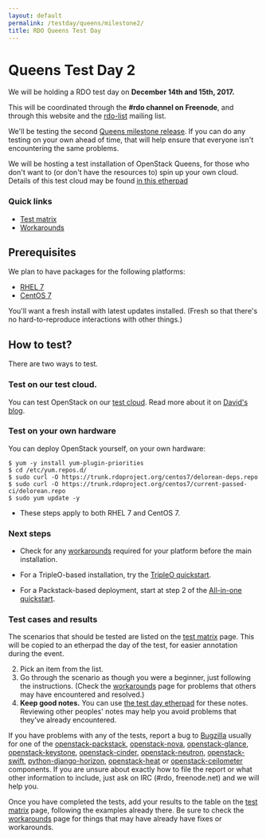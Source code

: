 ```yaml
---
layout: default
permalink: /testday/queens/milestone2/
title: RDO Queens Test Day
---
```


# Queens Test Day 2

We will be holding a RDO test day on **December 14th and 15th, 2017.**

This will be coordinated through the **#rdo channel on Freenode**, and
through this website and the [rdo-list](https://www.redhat.com/mailman/listinfo/rdo-list) mailing list.

We'll be testing the second [Queens milestone
release](http://releases.openstack.org/queens/schedule.html). If you can do
any testing on your own ahead of time, that will help ensure that
everyone isn't encountering the same problems.

We will be hosting a test installation of OpenStack Queens, for those
who don't want to (or don't have the resources to) spin up your own
cloud. Details of this test cloud may be found [in this
etherpad](https://etherpad.openstack.org/p/rdo-queens-m2-cloud)

### Quick links

* [Test matrix](/testday/tests)
* [Workarounds](https://etherpad.openstack.org/p/rdo-test-days-queens2-workarounds)

## Prerequisites

We plan to have packages for the following platforms:

* [RHEL 7](https://access.redhat.com/products/red-hat-enterprise-linux/)
* [CentOS 7](https://www.centos.org/download/)

You'll want a fresh install with latest updates installed.
(Fresh so that there's no hard-to-reproduce interactions with other things.)

## How to test?

There are two ways to test.

### Test on our test cloud.

You can test OpenStack on our [test
cloud](https://etherpad.openstack.org/p/rdo-queens-m2-cloud). Read more
about it on [David's
blog](https://dmsimard.com/2017/11/29/come-try-a-real-openstack-queens-deployment/).

### Test on your own hardware

You can deploy OpenStack yourself, on your
own hardware:

    $ yum -y install yum-plugin-priorities
    $ cd /etc/yum.repos.d/
    $ sudo curl -O https://trunk.rdoproject.org/centos7/delorean-deps.repo
    $ sudo curl -O https://trunk.rdoproject.org/centos7/current-passed-ci/delorean.repo
    $ sudo yum update -y

* These steps apply to both RHEL 7 and CentOS 7.

### Next steps

* Check for any [workarounds](https://etherpad.openstack.org/p/rdo-test-days-queens2-workarounds) required for your platform before the main installation.

* For a TripleO-based installation, try the [TripleO quickstart](https://www.rdoproject.org/tripleo/).

* For a Packstack-based deployment, start at step 2 of the [All-in-one quickstart](/install/packstack#Step_2:_Install_Packstack_Installer).

### Test cases and results

The scenarios that should be tested are listed on the [test matrix](/testday/tests) page. This will be copied to an etherpad the day of the test, for easier annotation during the event.

2. Pick an item from the list.
1. Go through the scenario as though you were a beginner, just following the instructions. (Check the [workarounds](https://etherpad.openstack.org/p/rdo-test-days-queens2-workarounds) page for problems that others may have encountered and resolved.)
1. **Keep good notes.** You can use [the test day etherpad](https://etherpad.openstack.org/p/rdo-test-days-queens-m2) for these notes. Reviewing other peoples' notes may help you avoid problems that they've already encountered.

If you have problems with any of the tests, report a bug to [Bugzilla](https://bugzilla.redhat.com) usually for one of the
[openstack-packstack](https://bugzilla.redhat.com/enter_bug.cgi?product=RDO&component=openstack-packstack),
[openstack-nova](https://bugzilla.redhat.com/enter_bug.cgi?product=RDO&component=openstack-nova), [openstack-glance](https://bugzilla.redhat.com/enter_bug.cgi?product=RDO&component=openstack-glance), [openstack-keystone](https://bugzilla.redhat.com/enter_bug.cgi?product=RDO&component=openstack-keystone), [openstack-cinder](https://bugzilla.redhat.com/enter_bug.cgi?product=RDO&component=openstack-cinder),
[openstack-neutron](https://bugzilla.redhat.com/enter_bug.cgi?product=RDO&component=openstack-neutron), [openstack-swift](https://bugzilla.redhat.com/enter_bug.cgi?product=RDO&component=openstack-swift),  [python-django-horizon](https://bugzilla.redhat.com/enter_bug.cgi?product=RDO&component=python-django-horizon), [openstack-heat](https://bugzilla.redhat.com/enter_bug.cgi?product=RDO&component=openstack-heat) or [openstack-ceilometer](https://bugzilla.redhat.com/enter_bug.cgi?product=RDO&component=openstack-ceilometer) components. If you are unsure about exactly how to file the report or what other information to include, just ask on IRC (#rdo, freenode.net)  and we will help you.

Once you have completed the tests, add your results to the table on the [test matrix](/testday/tests) page, following the examples already there. Be sure to check the [workarounds](https://etherpad.openstack.org/p/rdo-test-days-queens2-workarounds) page for things that may have already have fixes or workarounds.
